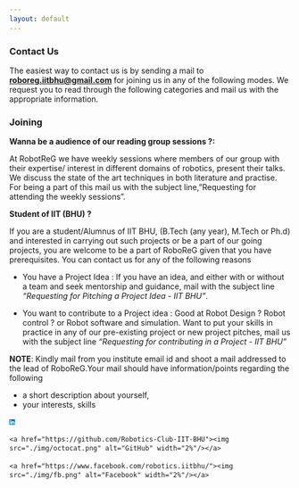 ```yaml
---
layout: default
---
```


### Contact Us
The easiest  way to contact us is by sending a mail to **[roboreg.iitbhu@gmail.com](mailto:roboreg.iitbhu@gmail.com)** for joining us in any of the following modes. We request you to read through the following categories and mail us with the appropriate information. 

### Joining

**Wanna be a audience of our reading group sessions ?:**

At RobotReG we have weekly sessions where members  of our group with their expertise/ interest in different domains of robotics, present their talks. We discuss the state of the art techniques in both literature and practise. For being a part of this mail us with the subject line,”Requesting for attending the weekly sessions”.  

**Student of IIT (BHU) ?**

If you are a student/Alumnus of IIT BHU, (B.Tech (any year), M.Tech or Ph.d) and interested in carrying out such projects or be a part of our going projects, you are welcome to be a part of RoboReG given that you have prerequisites. You can contact us for any of the following reasons

- You have a Project Idea : If you have an idea, and either with or without a team and seek mentorship and guidance, mail with the subject line *“Requesting for Pitching a Project Idea - IIT BHU”*.

- You want to contribute to a Project idea :  Good at Robot Design ? Robot control ? or Robot software and simulation. Want to put your skills in practice  in any of our pre-existing project or new project pitches, mail us with the subject line *“Requesting for contributing in a Project - IIT BHU”*

**NOTE**: Kindly mail from you institute email id and shoot a mail addressed to the lead of RoboReG.Your mail should have information/points regarding the following 
- a short description about yourself, 
- your interests, skills 



<div>
	<a href="https://www.linkedin.com/company/robotics-club-iit-bhu-varanasi/?originalSubdomain=in"><img src="./img/linkedin.svg" 			alt="LinkedIn" width="2%"/></a>

	<a href="https://github.com/Robotics-Club-IIT-BHU"><img src="./img/octocat.png" alt="GitHub" width="2%"/></a>
	
	<a href="https://www.facebook.com/robotics.iitbhu/"><img src="./img/fb.png" alt="Facebook" width="2%"/></a>
</div>
<br>
<br>

